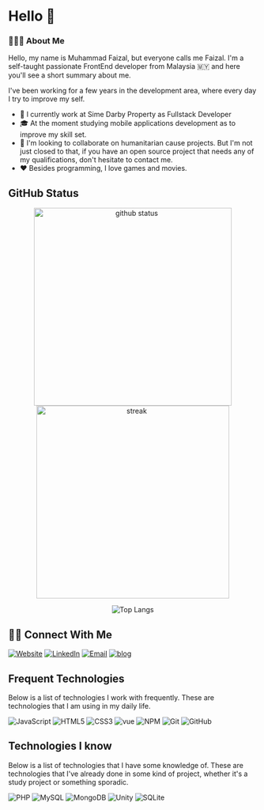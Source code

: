 # Hello 👋

### 👨🏻‍💻 About Me
Hello, my name is Muhammad Faizal, but everyone calls me Faizal. I'm a self-taught passionate FrontEnd developer from Malaysia 🇲🇾 and here you'll see a short summary about me.

I've been working for a few years in the development area, where every day I try to improve my self.

- 💼 I currently work at Sime Darby Property as Fullstack Developer
- 🎓 At the moment studying mobile applications development as to improve my skill set.
- 👯 I'm looking to collaborate on humanitarian cause projects. But I'm not just closed to that, if you have an open source project that needs any of my qualifications, don't hesitate to contact me.
- ❤ Besides programming, I love games and movies.

## GitHub Status
<p align="center">
    <img alt="github status" width="400px" src="https://github-readme-stats.vercel.app/api?username=faizalayub&theme=radical&show_icons=true&hide_border=false&count_private=false&include_all_commits=true&line_height=24.5">
    <img alt="streak" width="390px" src="http://github-readme-streak-stats.herokuapp.com/?user=faizalayub&theme=radical&show_icons=true">
</p>

<p align="center">
    <img alt="Top Langs" src="https://github-readme-stats.vercel.app/api/top-langs/?username=faizalayub&layout=compact&theme=radical&langs_count=10">
</p>


## 🤝🏻 Connect With Me

<p align="">
    <a href="#"><img alt="Website" src="https://img.shields.io/badge/Website-https://faizalayub.com-purple?style=flat-square&logo=google-chrome"></a>
    <a href="https://www.linkedin.com/in/faizalayub29"><img alt="LinkedIn" src="https://img.shields.io/badge/LinkedIn-faizalayub-purple?style=flat-square&logo=linkedin"></a>
    <a href="mailto:faizalayub29@gmail.com"><img alt="Email" src="https://img.shields.io/badge/email-faizalayub29@gmail.com-purple?style=flat-square&logo=Gmail"></a>
    <a href="https://codepen.io/faizalayub"><img alt="blog" src="https://img.shields.io/badge/codepen-https://codepen.io/faizalayub-purple?style=flat-square&logo=codepen"></a>
</p>

## Frequent Technologies

Below is a list of technologies I work with frequently. These are technologies that I am using in my daily life.

![JavaScript](https://img.shields.io/badge/-JavaScript-f7df1e?style=flat-square&logo=javascript&logoColor=black)
![HTML5](https://img.shields.io/badge/-HTML5-ef6023?style=flat-square&logo=html5&logoColor=white)
![CSS3](https://img.shields.io/badge/-CSS3-59a6ea?style=flat-square&logo=css3)
![vue](https://img.shields.io/badge/-Vue.js-41b883?style=flat-square&logo=Vue.js&logoColor=white)
![NPM](https://img.shields.io/badge/NPM-CB3837.svg?logo=npm)
![Git](https://img.shields.io/badge/-Git-f05033?style=flat-square&logo=git&logoColor=white)
![GitHub](https://img.shields.io/badge/-GitHub-181717?style=flat-square&logo=github)


## Technologies I know

Below is a list of technologies that I have some knowledge of. These are technologies that I've already done in some kind of project, whether it's a study project or something sporadic.

![PHP](https://img.shields.io/badge/-PHP-777BB4?style=flat-square&logo=php&logoColor=white)
![MySQL](https://img.shields.io/badge/-MySQL-00000F?style=flat-square&logo=mysql&logoColor=white)
![MongoDB](https://img.shields.io/badge/-MongoDB-4EA94B?style=flat-square&logo=mongodb&logoColor=white)
![Unity](https://img.shields.io/badge/-Unity-100000?style=flat-square&logo=unity&logoColor=white)
![SQLite](https://img.shields.io/badge/-SQLite-07405E?style=flat-square&logo=sqlite&logoColor=white)

